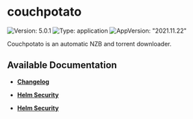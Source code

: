 # couchpotato

![Version: 5.0.1](https://img.shields.io/badge/Version-5.0.1-informational?style=flat-square) ![Type: application](https://img.shields.io/badge/Type-application-informational?style=flat-square) ![AppVersion: "2021.11.22"](https://img.shields.io/badge/AppVersion-"2021.11.22"-informational?style=flat-square)

Couchpotato is an automatic NZB and torrent downloader.

## Available Documentation

- [**Changelog**](CHANGELOG)

- [**Helm Security**](container-security)

- [**Helm Security**](helm-security)

